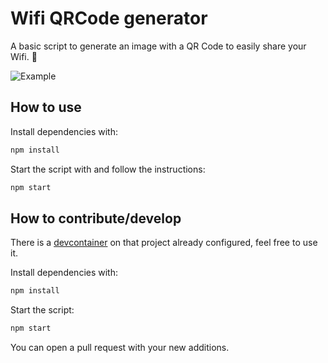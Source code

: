 # Wifi QRCode generator

A basic script to generate an image with a QR Code to easily share your Wifi. 📶

![Example](https://user-images.githubusercontent.com/24525092/220751422-9331a010-40c1-4913-9c89-9b60f6c2ad47.png)

## How to use

Install dependencies with:

```sh
npm install
```

Start the script with and follow the instructions:

```sh
npm start
```

## How to contribute/develop

There is a [devcontainer](https://code.visualstudio.com/docs/devcontainers/containers) on that project already configured, feel free to use it.

Install dependencies with:

```sh
npm install
```

Start the script:

```sh
npm start
```

You can open a pull request with your new additions.
